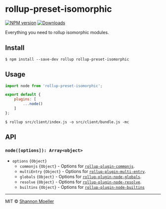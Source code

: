# rollup-preset-isomorphic

[![NPM version][npm-img]][npm-url] [![Downloads][downloads-img]][npm-url]

Everything you need to rollup isomorphic modules.

## Install

```command
$ npm install --save-dev rollup rollup-preset-isomorphic
```

## Usage

```js
import node from 'rollup-preset-isomorphic';

export default {
    plugins: [
        ...node()
    ]
};
```

```command
$ rollup src/client/index.js -o src/client/bundle.js -mc
```

## API

### `node([options]): Array<object>`

- `options` `{Object}`
  - `commonjs` `{Object}` - Options for [`rollup-plugin-commonjs`](http://npm.im/rollup-plugin-commonjs).
  - `multiEntry` `{Object}` - Options for [`rollup-plugin-multi-entry`](http://npm.im/rollup-plugin-multi-entry).
  - `globals` `{Object}` - Options for [`rollup-plugin-node-globals`](http://npm.im/rollup-plugin-node-globals).
  - `resolve` `{Object}` - Options for [`rollup-plugin-node-resolve`](http://npm.im/rollup-plugin-node-resolve).
  - `builtins` `{Object}` - Options for [`rollup-plugin-node-builtins`](http://npm.im/rollup-plugin-node-builtins)

----

MIT © [Shannon Moeller](http://shannonmoeller.com)

[downloads-img]: http://img.shields.io/npm/dm/rollup-preset-isomorphic.svg?style=flat-square
[npm-img]:       http://img.shields.io/npm/v/rollup-preset-isomorphic.svg?style=flat-square
[npm-url]:       https://npmjs.org/package/rollup-preset-isomorphic

